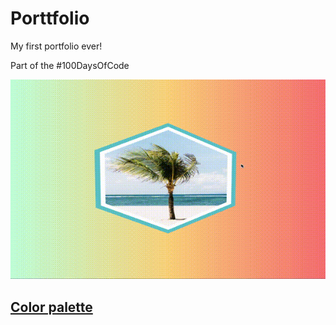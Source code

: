 # Porttfolio

My first portfolio ever!

Part of the #100DaysOfCode

![img](./extras/last_day.gif)

## [Color palette](https://coolors.co/c70000-ffa012-ffe41b-17b81a-35fff8-0008e0-7800e1)


